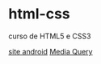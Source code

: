 # html-css
 curso de HTML5 e CSS3

<a href="https://pauloglf.github.io/html-css/exercicios/d010/android.html">site android</a> 
<a href="file:///E:/biel%20e%20bia/biel/Cursos/curso%20de%20html%20e%20css/html-css/exercicios/ex026/mq002/index.html">Media Query</a>